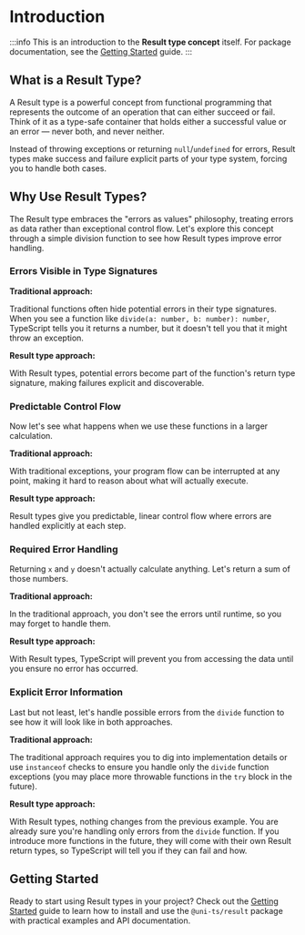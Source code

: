 # Introduction

:::info
This is an introduction to the **Result type concept** itself. For package documentation, see the [Getting Started](/docs/result/getting-started) guide.
:::

## What is a Result Type?

A Result type is a powerful concept from functional programming that represents the outcome of an operation that can either succeed or fail. Think of it as a type-safe container that holds either a successful value or an error — never both, and never neither.

<!--@include: ./snippets/index/result-type-definition.md-->

Instead of throwing exceptions or returning `null`/`undefined` for errors, Result types make success and failure explicit parts of your type system, forcing you to handle both cases.

## Why Use Result Types?

The Result type embraces the "errors as values" philosophy, treating errors as data rather than exceptional control flow. Let's explore this concept through a simple division function to see how Result types improve error handling.

### Errors Visible in Type Signatures

**Traditional approach:**

Traditional functions often hide potential errors in their type signatures. When you see a function like `divide(a: number, b: number): number`, TypeScript tells you it returns a number, but it doesn't tell you that it might throw an exception.

<!--@include: ./snippets/index/errors-in-type-signatures/unsafe.md-->

**Result type approach:**

With Result types, potential errors become part of the function's return type signature, making failures explicit and discoverable.

<!--@include: ./snippets/index/errors-in-type-signatures/safe.md-->

### Predictable Control Flow

Now let's see what happens when we use these functions in a larger calculation.

**Traditional approach:**

With traditional exceptions, your program flow can be interrupted at any point, making it hard to reason about what will actually execute.

<!--@include: ./snippets/index/predictable-control-flow/unsafe.md-->

**Result type approach:**

Result types give you predictable, linear control flow where errors are handled explicitly at each step.

<!--@include: ./snippets/index/predictable-control-flow/safe.md-->

### Required Error Handling

Returning `x` and `y` doesn't actually calculate anything. Let's return a sum of those numbers.

**Traditional approach:**

In the traditional approach, you don't see the errors until runtime, so you may forget to handle them.

<!--@include: ./snippets/index/required-error-handling/unsafe.md-->

**Result type approach:**

With Result types, TypeScript will prevent you from accessing the data until you ensure no error has occurred.

<!--@include: ./snippets/index/required-error-handling/safe/index.md-->

### Explicit Error Information

Last but not least, let's handle possible errors from the `divide` function to see how it will look like in both approaches.

**Traditional approach:**

The traditional approach requires you to dig into implementation details or use `instanceof` checks to ensure you handle only the `divide` function exceptions (you may place more throwable functions in the `try` block in the future).

<!--@include: ./snippets/index/explicit-error-information/unsafe.md-->

**Result type approach:**

With Result types, nothing changes from the previous example. You are already sure you're handling only errors from the `divide` function. If you introduce more functions in the future, they will come with their own Result return types, so TypeScript will tell you if they can fail and how.

<!--@include: ./snippets/index/explicit-error-information/safe.md-->

## Getting Started

Ready to start using Result types in your project? Check out the [Getting Started](/docs/result/getting-started) guide to learn how to install and use the `@uni-ts/result` package with practical examples and API documentation.
